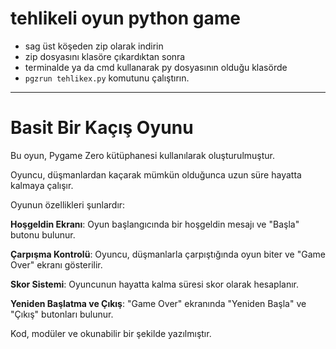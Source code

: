 # tehlikeli oyun python game
+ sag üst köşeden zip olarak indirin
+ zip dosyasını klasöre çıkardıktan sonra 
+ terminalde ya da cmd kullanarak py dosyasının olduğu klasörde
+ `pgzrun tehlikex.py` komutunu çalıştırın.

---

# Basit Bir Kaçış Oyunu

Bu oyun, Pygame Zero kütüphanesi kullanılarak oluşturulmuştur. 

Oyuncu, düşmanlardan kaçarak mümkün olduğunca uzun süre hayatta kalmaya çalışır. 

Oyunun özellikleri şunlardır:

**Hoşgeldin Ekranı**: Oyun başlangıcında bir hoşgeldin mesajı ve "Başla" butonu bulunur.

**Çarpışma Kontrolü**: Oyuncu, düşmanlarla çarpıştığında oyun biter ve "Game Over" ekranı gösterilir.

**Skor Sistemi**: Oyuncunun hayatta kalma süresi skor olarak hesaplanır.

**Yeniden Başlatma ve Çıkış**: "Game Over" ekranında "Yeniden Başla" ve "Çıkış" butonları bulunur.

Kod, modüler ve okunabilir bir şekilde yazılmıştır.
